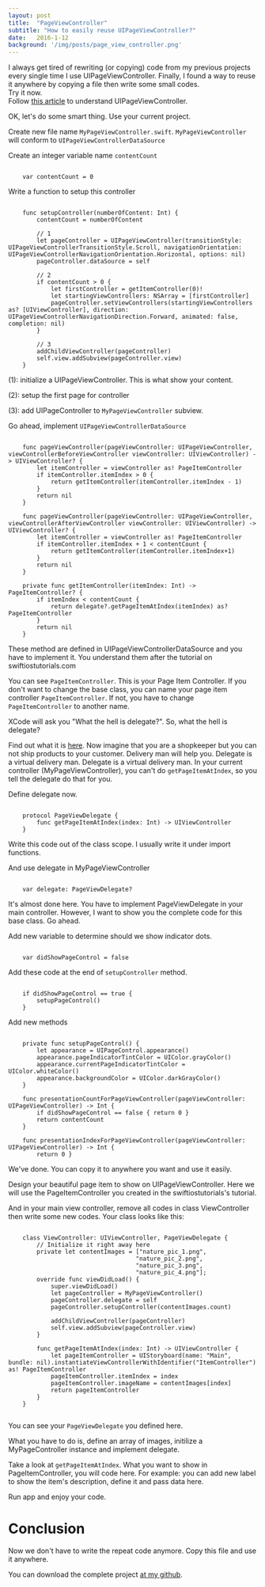 ```yaml
---
layout: post
title:  "PageViewController"
subtitle: "How to easily reuse UIPageViewController?"
date:   2016-1-12 
background: '/img/posts/page_view_controller.png'
---
```

I always get tired of rewriting (or copying) code from my previous projects every single time I use UIPageViewController. Finally, I found a way to reuse it anywhere by copying a file then write some small codes.  
Try it now.  
Follow [this article](http://swiftiostutorials.com/ios-tutorial-using-uipageviewcontroller-create-content-slider-objective-cswift/) to understand UIPageViewController.

OK, let's do some smart thing. Use your current project.

Create new file name `MyPageViewController.swift`. `MyPageViewController` will conform to `UIPageViewControllerDataSource`

Create an integer variable name `contentCount`

```

    var contentCount = 0

```

Write a function to setup this controller

```

    func setupController(numberOfContent: Int) {
        contentCount = numberOfContent

        // 1
        let pageController = UIPageViewController(transitionStyle: UIPageViewControllerTransitionStyle.Scroll, navigationOrientation: UIPageViewControllerNavigationOrientation.Horizontal, options: nil)
        pageController.dataSource = self
        
        // 2
        if contentCount > 0 {
            let firstController = getItemController(0)!
            let startingViewControllers: NSArray = [firstController]
            pageController.setViewControllers(startingViewControllers as? [UIViewController], direction: UIPageViewControllerNavigationDirection.Forward, animated: false, completion: nil)
        }

        // 3
        addChildViewController(pageController)
        self.view.addSubview(pageController.view)
    }

```

(1): initialize a UIPageViewController. This is what show your content.

(2): setup the first page for controller

(3): add UIPageController to `MyPageViewController` subview.

Go ahead, implement `UIPageViewControllerDataSource`

```

    func pageViewController(pageViewController: UIPageViewController, viewControllerBeforeViewController viewController: UIViewController) -> UIViewController? {
        let itemController = viewController as! PageItemController
        if itemController.itemIndex > 0 {
            return getItemController(itemController.itemIndex - 1)
        }
        return nil
    }

    func pageViewController(pageViewController: UIPageViewController, viewControllerAfterViewController viewController: UIViewController) -> UIViewController? {
        let itemController = viewController as! PageItemController
        if itemController.itemIndex + 1 < contentCount {
            return getItemController(itemController.itemIndex+1)
        }
        return nil
    }

    private func getItemController(itemIndex: Int) -> PageItemController? {
        if itemIndex < contentCount {
            return delegate?.getPageItemAtIndex(itemIndex) as? PageItemController
        }
        return nil
    }

```

These method are defined in UIPageViewControllerDataSource and you have to implement it. You understand them after the tutorial on swiftiostutorials.com

You can see `PageItemController`. This is your Page Item Controller. If you don't want to change the base class, you can name your page item controller `PageItemController`. If not, you have to change `PageItemController` to another name.

XCode will ask you "What the hell is delegate?". So, what the hell is delegate?

Find out what it is [here](https://developer.apple.com/library/ios/documentation/General/Conceptual/CocoaEncyclopedia/DelegatesandDataSources/DelegatesandDataSources.html). Now imagine that you are a shopkeeper but you can not ship products to your customer. Delivery man will help you. Delegate is a virtual delivery man. Delegate is a virtual delivery man. In your current controller (MyPageViewController), you can't do `getPageItemAtIndex`, so you tell the delegate do that for you.

Define delegate now.

```

    protocol PageViewDelegate {
        func getPageItemAtIndex(index: Int) -> UIViewController
    }

```

Write this code out of the class scope. I usually write it under import functions.

And use delegate in MyPageViewController
```
    
    var delegate: PageViewDelegate?

```

It's almost done here. You have to implement PageViewDelegate in your main controller. However, I want to show you the complete code for this base class. Go ahead.

Add new variable to determine should we show indicator dots.

```

    var didShowPageControl = false

```

Add these code at the end of `setupController` method.

```
    
    if didShowPageControl == true {
        setupPageControl()
    }

```

Add new methods
```

    private func setupPageControl() {
        let appearance = UIPageControl.appearance()
        appearance.pageIndicatorTintColor = UIColor.grayColor()
        appearance.currentPageIndicatorTintColor = UIColor.whiteColor()
        appearance.backgroundColor = UIColor.darkGrayColor()
    }

    func presentationCountForPageViewController(pageViewController: UIPageViewController) -> Int {
        if didShowPageControl == false { return 0 }
        return contentCount
    }

    func presentationIndexForPageViewController(pageViewController: UIPageViewController) -> Int {
        return 0 }

```

We've done. You can copy it to anywhere you want and use it easily.

Design your beautiful page item to show on UIPageViewController. Here we will use the PageItemController you created in the swiftiostutorials's tutorial.

And in your main view controller, remove all codes in class ViewController then write some new codes. Your class looks like this:

```

    class ViewController: UIViewController, PageViewDelegate {
        // Initialize it right away here
        private let contentImages = ["nature_pic_1.png",
                                    "nature_pic_2.png",
                                    "nature_pic_3.png",
                                    "nature_pic_4.png"];
        override func viewDidLoad() {
            super.viewDidLoad()
            let pageController = MyPageViewController()
            pageController.delegate = self
            pageController.setupController(contentImages.count)

            addChildViewController(pageController)
            self.view.addSubview(pageController.view)
        }

        func getPageItemAtIndex(index: Int) -> UIViewController {
            let pageItemController = UIStoryboard(name: "Main", bundle: nil).instantiateViewControllerWithIdentifier("ItemController") as! PageItemController
            pageItemController.itemIndex = index
            pageItemController.imageName = contentImages[index]
            return pageItemController
        }
    }
    
```

You can see your `PageViewDelegate` you defined here.

What you have to do is, define an array of images, initilize a MyPageController instance and implement delegate.

Take a look at `getPageItemAtIndex`. What you want to show in PageItemController, you will code here. For example: you can add new label to show the item's description, define it and pass data here.

Run app and enjoy your code.

# Conclusion

Now we don't have to write the repeat code anymore. Copy this file and use it anywhere.

You can download the complete project [at my github](https://github.com/nguyentruongky/KPageViewController).